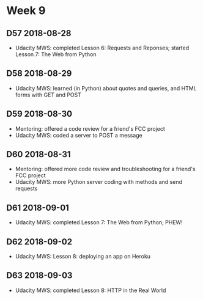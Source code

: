 # Week 9

## D57 2018-08-28

- Udacity MWS: completed Lesson 6: Requests and Reponses; started Lesson 7: The Web from Python

## D58 2018-08-29

- Udacity MWS: learned (in Python) about quotes and queries, and HTML forms with GET and POST

## D59 2018-08-30

- Mentoring: offered a code review for a friend's FCC project
- Udacity MWS: coded a server to POST a message

## D60 2018-08-31

- Mentoring: offered more code review and troubleshooting for a friend's FCC project
- Udacity MWS: more Python server coding with methods and send requests

## D61 2018-09-01

- Udacity MWS: completed Lesson 7: The Web from Python; PHEW!

## D62 2018-09-02

- Udacity MWS: Lesson 8: deploying an app on Heroku

## D63 2018-09-03

- Udacity MWS: completed Lesson 8: HTTP in the Real World
